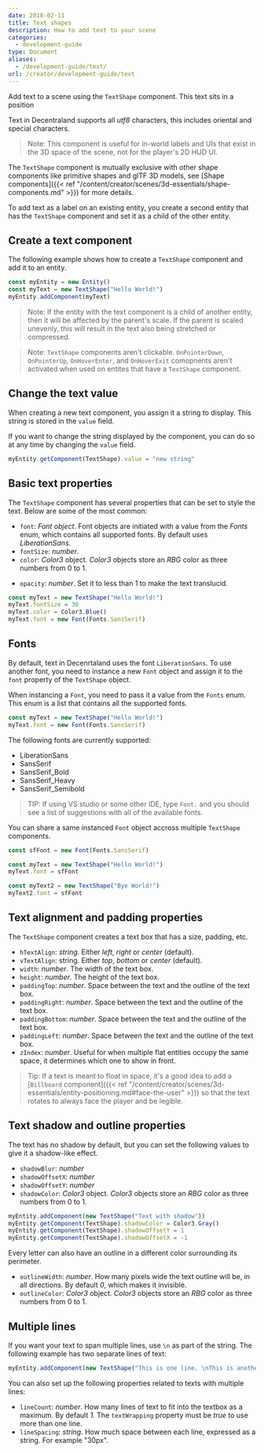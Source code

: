 ```yaml
---
date: 2018-02-11
title: Text shapes
description: How to add text to your scene
categories:
  - development-guide
type: Document
aliases:
  - /development-guide/text/
url: /creator/development-guide/text
---
```


Add text to a scene using the `TextShape` component. This text sits in a position

Text in Decentraland supports all _utf8_ characters, this includes oriental and special characters.

> Note: This component is useful for in-world labels and UIs that exist in the 3D space of the scene, not for the player's 2D HUD UI.

The `TextShape` component is mutually exclusive with other shape components like primitive shapes and glTF 3D models, see [Shape components]({{< ref "/content/creator/scenes/3d-essentials/shape-components.md" >}}) for more details.

To add text as a label on an existing entity, you create a second entity that has the `TextShape` component and set it as a child of the other entity.

## Create a text component

The following example shows how to create a `TextShape` component and add it to an entity.

```ts
const myEntity = new Entity()
const myText = new TextShape("Hello World!")
myEntity.addComponent(myText)
```

> Note: If the entity with the text component is a child of another entity, then it will be affected by the parent's scale. If the parent is scaled unevenly, this will result in the text also being stretched or compressed.

> Note: `TextShape` components aren't clickable. `OnPointerDown`, `OnPointerUp`, `OnHoverEnter`, and `OnHoverExit` comopnents aren't activated when used on entites that have a `TextShape` component.

## Change the text value

When creating a new text component, you assign it a string to display. This string is stored in the `value` field.

If you want to change the string displayed by the component, you can do so at any time by changing the `value` field.

```ts
myEntity.getComponent(TextShape).value = "new string"
```

## Basic text properties

The `TextShape` component has several properties that can be set to style the text. Below are some of the most common:

- `font`: _Font object_. Font objects are initiated with a value from the _Fonts_ enum, which contains all supported fonts. By default uses _LiberationSans_.
- `fontSize`: _number_.
- `color`: _Color3_ object. _Color3_ objects store an _RBG_ color as three numbers from 0 to 1.

<!--
- `fontFamily`: _string_. Can be a specific font (like _Arial_) or a type of font (_serif_/_sans-serif_). If you list several different fonts, it will attempt with the first and progressively fall back to the next ones. If you are using an uncommon font, it's always recommendable to also list a more generic one, in case a player can't access it.
- `fontWeight`: _string_. Can be _normal_, _bold_, _bolder_, or _lighter_.
-->

- `opacity`: _number_. Set it to less than 1 to make the text translucid.

```ts
const myText = new TextShape("Hello World!")
myText.fontSize = 30
myText.color = Color3.Blue()
myText.font = new Font(Fonts.SansSerif)
```

## Fonts

By default, text in Decenrtaland uses the font `LiberationSans`. To use another font, you need to instance a new `Font` object and assign it to the `font` property of the `TextShape` object.

When instancing a `Font`, you need to pass it a value from the `Fonts` enum. This enum is a list that contains all the supported fonts.

```ts
const myText = new TextShape("Hello World!")
myText.font = new Font(Fonts.SansSerif)
```

The following fonts are currently supported:

- LiberationSans
- SansSerif
- SansSerif_Bold
- SansSerif_Heavy
- SansSerif_Semibold

> TIP: If using VS studio or some other IDE, type `Font.` and you should see a list of suggestions with all of the available fonts.

You can share a same instanced `Font` object accross multiple `TextShape` components.

```ts
const sfFont = new Font(Fonts.SansSerif)

const myText = new TextShape("Hello World!")
myText.font = sfFont

const myText2 = new TextShape("Bye World!")
myText2.font = sfFont
```

## Text alignment and padding properties

The `TextShape` component creates a text box that has a size, padding, etc.

- `hTextAlign`: _string_. Either _left_, _right_ or _center_ (default).
- `vTextAlign`: string. Either _top_, _bottom_ or _center_ (default).
- `width`: _number_. The width of the text box.
- `height`: _number_. The height of the text box.
- `paddingTop`: _number_. Space between the text and the outline of the text box.
- `paddingRight`: _number_. Space between the text and the outline of the text box.
- `paddingBottom`: _number_. Space between the text and the outline of the text box.
- `paddingLeft`: _number_. Space between the text and the outline of the text box.
- `zIndex`: _number_. Useful for when multiple flat entities occupy the same space, it determines which one to show in front.

> Tip: If a text is meant to float in space, it's a good idea to add a [`Billboard` component]({{< ref "/content/creator/scenes/3d-essentials/entity-positioning.md#face-the-user" >}}) so that the text rotates to always face the player and be legible.

## Text shadow and outline properties

The text has no shadow by default, but you can set the following values to give it a shadow-like effect.

- `shadowBlur`: _number_
- `shadowOffsetX`: _number_
- `shadowOffsetY`: _number_
- `shadowColor`: _Color3_ object. _Color3_ objects store an _RBG_ color as three numbers from 0 to 1.

```ts
myEntity.addComponent(new TextShape("Text with shadow"))
myEntity.getComponent(TextShape).shadowColor = Color3.Gray()
myEntity.getComponent(TextShape).shadowOffsetY = 1
myEntity.getComponent(TextShape).shadowOffsetX = -1
```

Every letter can also have an outline in a different color surrounding its perimeter.

- `outlineWidth`: _number_. How many pixels wide the text outline will be, in all directions. By default _0_, which makes it invisible.
- `outlineColor`: _Color3_ object. _Color3_ objects store an _RBG_ color as three numbers from 0 to 1.

## Multiple lines

If you want your text to span multiple lines, use `\n` as part of the string. The following example has two separate lines of text:

```ts
myEntity.addComponent(new TextShape("This is one line. \nThis is another line"))
```

You can also set up the following properties related to texts with multiple lines:

- `lineCount`: _number_. How many lines of text to fit into the textbox as a maximum. By default _1_. The `textWrapping` property must be _true_ to use more than one line.
- `lineSpacing`: _string_. How much space between each line, expressed as a string. For example "30px".
